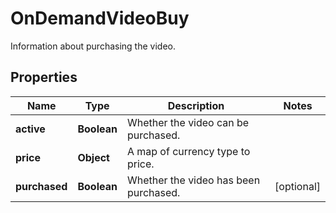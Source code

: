 

# OnDemandVideoBuy

Information about purchasing the video.

## Properties

| Name | Type | Description | Notes |
|------------ | ------------- | ------------- | -------------|
|**active** | **Boolean** | Whether the video can be purchased. |  |
|**price** | **Object** | A map of currency type to price. |  |
|**purchased** | **Boolean** | Whether the video has been purchased. |  [optional] |



